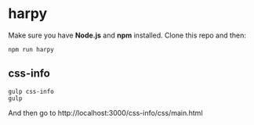 # harpy
Make sure you have **Node.js** and **npm** installed. Clone this repo and then:
```
npm run harpy
```

## css-info
```
gulp css-info
gulp
```
And then go to http://localhost:3000/css-info/css/main.html
